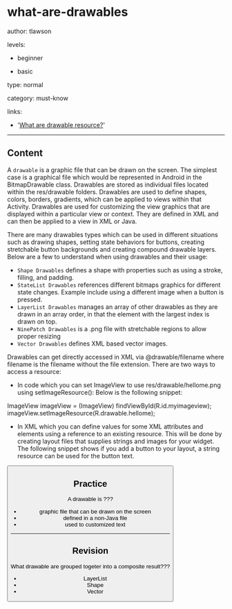 # what-are-drawables
author: tlawson

levels:

  - beginner

  - basic

type: normal

category: must-know

links:

  - '[What are drawable resource?](https://developer.android.com/guide/topics/resources/drawable-resource.html)'

---
## Content

A `drawable` is a graphic file that can be drawn on the screen. The simplest case is a graphical file which would be represented in Android in the BitmapDrawable class. Drawables are stored as individual files located within the res/drawable folders. Drawables are used to define shapes, colors, borders, gradients, which can be applied to views within that Activity. Drawables are used for customizing the view graphics that are displayed within a particular view or context. They are defined in XML and can then be applied to a view in XML or Java.

There are many drawables types which can be used in different situations such as drawing shapes, setting state behaviors for buttons, creating stretchable button backgrounds and creating compound drawable layers. Below are a few to understand when using drawables and their usage:

* `Shape Drawables` defines a shape with properties such as using a stroke, filling, and padding.
* `StateList Drawables` references different bitmaps graphics for different state changes. Example include using a different image when a button is pressed.  
* `LayerList Drawables` manages an array of other drawables as they are drawn in an array order, in that the element with the largest index is drawn on top. 
* `NinePatch Drawables` is a .png file with stretchable regions to allow proper resizing 
* `Vector Drawables` defines XML based vector images.

Drawables can get directly accessed in XML via @drawable/filename where filename is the filename without the file extension. There are two ways to access a resource:

*	In code which you can set ImageView to use res/drawable/hellome.png using setImageResource():
  Below is the following snippet:

  ImageView imageView = (ImageView) findViewById(R.id.myimageview);
  imageView.setImageResource(R.drawable.hellome);

*	In XML which you can define values for some XML attributes and elements using a reference to an existing resource. This will be done     by creating layout files that supplies strings and images for your widget. The following snippet shows if you add a button to your       layout, a string resource can be used for the button text. 

<Button
    android:layout_width="fill_parent"
    android:layout_height="wrap_content"
    android:text="@string/Hello" />


## Practice

A drawable is ???

* graphic file that can be drawn on the screen
* defined in a non-Java file
* used to customized text

---
## Revision

What drawable are grouped togeter into a composite result???

* LayerList
* Shape
* Vector


